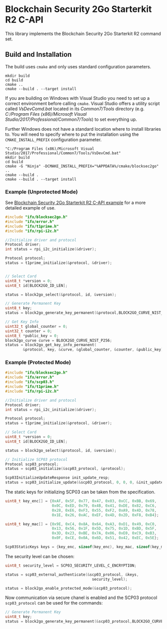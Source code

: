 # Blockchain  Security 2Go Starterkit R2 C-API

This library implements the Blockchain Security 2Go Starterkit R2 command set.

## Build and Installation

The build uses `cmake` and only uses standard configuration parameters.

```
mkdir build
cd build
cmake ..
cmake --build . --target install
```

If you are building on Windows with Visual Studio you need to set up a correct environment before calling `cmake`. Visual Studio offers a utility script called *VsDevComd.bat*  located in its *Common7/Tools* directory (e.g. *C:/Program Files (x86)/Microsoft  Visual Studio/2017/Professional/Common7/Tools*) to set everything up.

Further Windows does not have a standard location where to install libraries to. You will need to specify where to put the installation using the `CMAKE_INSTALL_PREFIX` configuration parameter.

```
"C:/Program Files (x86)/Microsoft Visual Studio/2017/Professional/Common7/Tools/VsDevCmd.bat"
mkdir build
cd build
cmake -G "Ninja" -DCMAKE_INSTALL_PREFIX="%APPDATA%/cmake/blocksec2go" ..
cmake --build .
cmake --build . --target install
```

### Example (Unprotected Mode)

 See [Blockchain Security 2Go Starterkit R2 C-API example](https://bitbucket.vih.infineon.com/projects/ORION/repos/blocksec2go-c-api-example/browse) for a more detailed example of use.
 
```c
#include "ifx/blocksec2go.h"
#include "ifx/error.h"
#include "ifx/t1prime.h"
#include "ifx/rpi-i2c.h"

//Initialize driver and protocol
Protocol driver;
int status = rpi_i2c_initialize(&driver);

Protocol protocol;
status = t1prime_initialize(&protocol, &driver);


// Select Card
uint8_t *version = 0;
uint8_t id[BLOCK2GO_ID_LEN];

status = block2go_select(&protocol, id, &version);

// Generate Permanent Key
uint8_t key;
status = block2go_generate_key_permanent(&protocol,BLOCK2GO_CURVE_NIST_P256, &key);

// Get Key Info
uint32_t global_counter = 0;
uint32_t counter = 0;
uint8_t *public_key = 0;
block2go_curve curve = BLOCK2GO_CURVE_NIST_P256; 
status = block2go_get_key_info_permanent(
        &protocol, key, &curve, &global_counter, &counter, &public_key);

```

### Example (Protected Mode)
```c
#include "ifx/blocksec2go.h"
#include "ifx/error.h"
#include "ifx/scp03.h"
#include "ifx/t1prime.h"
#include "ifx/rpi-i2c.h"

//Initialize driver and protocol
Protocol driver;
int status = rpi_i2c_initialize(&driver);

Protocol protocol;
status = t1prime_initialize(&protocol, &driver);

// Select Card
uint8_t *version = 0;
uint8_t id[BLOCK2GO_ID_LEN];

status = block2go_select(&protocol, id, &version);

// Initialize SCP03 protocol
Protocol scp03_protocol;
status = scp03_initialize(&scp03_protocol, &protocol);

Scp03InitializeUpdateResponse init_update_resp;
status = scp03_initialize_update(&scp03_protocol, 0, 0, 0, &init_update_resp);
```
The static keys for initializing SCP03 can be taken from the specification.
```c
uint8_t key_enc[] = {0xAF, 0x5F, 0x77, 0x47, 0x03, 0xCC, 0xBB, 0x69,
                     0x0C, 0xED, 0x79, 0x4B, 0x41, 0xDE, 0x82, 0xC6,
                     0x28, 0xE6, 0xF3, 0x55, 0xF2, 0xA9, 0x4D, 0x78,
                     0x1E, 0x26, 0xAC, 0xEF, 0x4D, 0x2D, 0xF8, 0xB4};

uint8_t key_mac[] = {0x9E, 0xC4, 0x8A, 0x64, 0xA3, 0xD1, 0x49, 0xC0,
                     0x13, 0x56, 0x1F, 0x5D, 0x75, 0x1D, 0xBD, 0x5F,
                     0x3D, 0x23, 0xBE, 0x7A, 0x06, 0xE0, 0xC9, 0xB3,
                     0x0F, 0xCE, 0x0A, 0x6D, 0x51, 0x42, 0xEC, 0x5E};

Scp03StaticKeys keys = {key_enc, sizeof(key_enc), key_mac, sizeof(key_mac), 0, 0};
```
The security level can be chosen:
```c
uint8_t security_level = SCP03_SECURITY_LEVEL_C_ENCRYPTION; 

status = scp03_external_authenticate(&scp03_protocol, &keys,
                                       security_level);

status = block2go_enable_protected_mode(&scp03_protocol);
```
Now communication via secure chanel is enabled and the SCP03 protocol `scp03_protocol` can be used for the commands:
```c
// Generate Permanent Key
uint8_t key;
status = block2go_generate_key_permanent(&scp03_protocol,BLOCK2GO_CURVE_NIST_P256, &key); 
```
